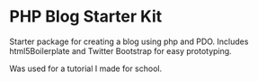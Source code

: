 # PHP Blog Starter Kit
Starter package for creating a blog using php and PDO. Includes html5Boilerplate and Twitter Bootstrap for easy prototyping.

Was used for a tutorial I made for school.
